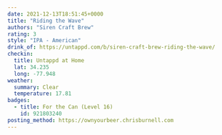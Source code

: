 ```yaml
---
date: 2021-12-13T18:51:45+0000
title: "Riding the Wave"
authors: "Siren Craft Brew"
rating: 3
style: "IPA - American"
drink_of: https://untappd.com/b/siren-craft-brew-riding-the-wave/
checkin:
  title: Untappd at Home
  lat: 34.235
  long: -77.948
weather:
  summary: Clear
  temperature: 17.81
badges:
  - title: For the Can (Level 16)
    id: 921803240
posting_method: https://ownyourbeer.chrisburnell.com
---
```

